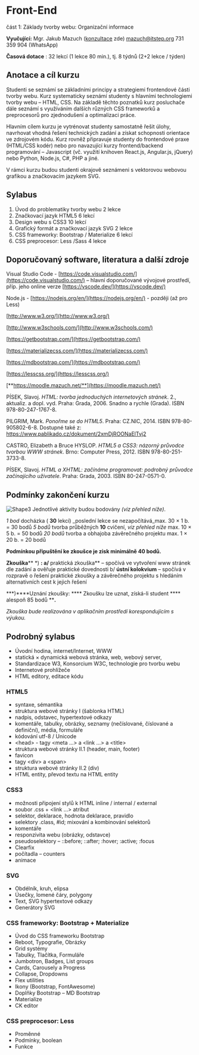 # Front-End
část 1: Základy tvorby webu:
Organizační informace

**Vyučující:** Mgr. Jakub Mazuch ([konzultace](https://calendar.google.com/calendar/appointments/schedules/AcZssZ3-1yKH3iN-C1yZuBLjLPKgSl0VU4r9368NIE6ZLA7Y_vOwbO_HUKJCzf6G6fwmzlm4RjnTyjWJ) zde)
mazuch@itstep.org 731 359 904 (WhatsApp)

**Časová dotace** : 32 lekcí (1 lekce 80 min.), tj. 8 týdnů (2+2 lekce / týden)

## Anotace a cíl kurzu

Studenti se seznámí se základními principy a strategiemi frontendové části tvorby webu. Kurz systematicky seznámí studenty s hlavními technologiemi tvorby webu – HTML, CSS. Na základě těchto poznatků kurz posluchače dále seznámí s využíváním dalších různých CSS frameworků a preprocesorů pro zjednodušení a optimalizaci práce.

Hlavním cílem kurzu je vytrénovat studenty samostatně řešit úlohy, navrhovat vhodná řešení technických zadání a získat schopnosti orientace ve zdrojovém kódu. Kurz rovněž připravuje studenty do frontendové praxe (HTML/CSS kodér) nebo pro navazující kurzy frontend/backend programování – Javascript (vč. využití knihoven React.js, Angular.js, jQuery) nebo Python, Node.js, C#, PHP a jiné.

V rámci kurzu budou studenti okrajově seznámeni s vektorovou webovou grafikou a značkovacím jazykem SVG.

## Sylabus

1. Úvod do problematiky tvorby webu 2 lekce
2. Značkovací jazyk HTML5 6 lekcí
3. Design webu s CSS3 10 lekcí
4. Grafický formát a značkovací jazyk SVG 2 lekce
5. CSS frameworky: Bootstrap / Materialize 6 lekcí
6. CSS preprocesor: Less /Sass 4 lekce

## Doporučovaný software, literatura a další zdroje

Visual Studio Code - [https://code.visualstudio.com/](https://code.visualstudio.com/) – hlavní doporučované vývojové prostředí, příp. jeho online verze [https://vscode.dev/](https://vscode.dev/)

Node.js - [https://nodejs.org/en/](https://nodejs.org/en/) - později (až pro Less)

[http://www.w3.org/](http://www.w3.org/)

[http://www.w3schools.com/](http://www.w3schools.com/)

[https://getbootstrap.com/](https://getbootstrap.com/)

[https://materializecss.com/](https://materializecss.com/)

[https://mdbootstrap.com/](https://mdbootstrap.com/)

[https://lesscss.org/](https://lesscss.org/)

[**https://moodle.mazuch.net/**](https://moodle.mazuch.net/)

PÍSEK, Slavoj. _HTML: tvorba jednoduchých internetových stránek_. 2., aktualiz. a dopl. vyd. Praha: Grada, 2006. Snadno a rychle (Grada). ISBN 978-80-247-1767-8.

PILGRIM, Mark. _Ponořme se do HTML5_. Praha: CZ.NIC, 2014. ISBN 978-80-905802-6-8. Dostupné také z: https://www.pablikado.cz/dokument/2xmDjROONaElTvj2

CASTRO, Elizabeth a Bruce HYSLOP. _HTML5 a CSS3: názorný průvodce tvorbou WWW stránek_. Brno: Computer Press, 2012. ISBN 978-80-251-3733-8.

PÍSEK, Slavoj. _HTML a XHTML: začínáme programovat: podrobný průvodce začínajícího uživatele_. Praha: Grada, 2003. ISBN 80-247-0571-0.

## Podmínky zakončení kurzu

![Shape3](RackMultipart20231008-1-aijdsa_html_3d67f6a9fb7c5088.gif) Jednotlivé aktivity budou bodovány _(viz přehled níže)_.

_1 bod_ docházka ( **30** lekcí) _poslední lekce se nezapočítává_max. 30 × 1 b. = 30 bodů
_5 bodů_ tvorba průběžných **10** cvičení, _viz přehled níže_ max. 10 × 5 b. = 50 bodů
_20 bodů_ tvorba a obhajoba závěrečného projektu max. 1 × 20 b. = 20 bodů

**Podmínkou připuštění ke zkoušce je zisk minimálně 40 bodů.**

**Zkouška**** \*) **: a/** praktická zkouška** – spočívá ve vytvoření www stránek dle zadání a
 ověřuje praktické dovednosti
 b/ **ústní kolokvium** – spočívá v rozpravě o řešení praktické zkoušky
a závěrečného projektu s hledáním alternativních cest k jejich řešení

**\*)****Uznání zkoušky: **** Zkoušku lze uznat, získá-li student **** alespoň 85 bodů ****.**

_Zkouška bude realizována v aplikačním prostředí korespondujícím s výukou._

## Podrobný sylabus

- Úvodní hodina, internet/Internet, WWW
- statická × dynamická webová stránka, web, webový server,
- Standardizace W3, Konsorcium W3C, technologie pro tvorbu webu
- Internetové prohlížeče
- HTML editory, editace kódu

### HTML5

- syntaxe, sémantika
- struktura webové stránky I (šablonka HTML)
- nadpis, odstavec, hypertextové odkazy
- komentáře, tabulky, obrázky, seznamy (nečíslované, číslované a definiční), média, formuláře
- kódování utf-8 / Unicode
- \<head\> - tagy \<meta …\> a \<link …\> a \<title\>
- struktura webové stránky II.1 (header, main, footer)
- favicon
- tagy \<div\> a \<span\>
- struktura webové stránky II.2 (div)
- HTML entity, převod textu na HTML entity

### CSS3

- možnosti připojení stylů k HTML
 inline / internal / external
- soubor .css + \<link …\> atribut
- selektor, deklarace, hodnota deklarace, pravidlo
- selektory .class, #id; mixování a kombinování selektorů
- komentáře
- responzivita webu (obrázky, odstavce)
- pseudoselektory – ::before; ::after; :hover; :active; :focus
- Clearfix
- počítadla – counters
- animace

### SVG

- Obdélník, kruh, elipsa
- Úsečky, lomené čáry, polygony
- Text, SVG hypertextové odkazy
- Generátory SVG

### CSS frameworky: Bootstrap + Materialize

- Úvod do CSS frameworku Bootstrap
- Reboot, Typografie, Obrázky
- Grid systémy
- Tabulky, Tlačítka, Formuláře
- Jumbotron, Badges, List groups
- Cards, Carousely a Progress
- Collapse, Dropdowns
- Flex utilities
- Ikony (Bootstrap, FontAwesome)
- Doplňky Bootstrap – MD Bootstrap
- Materialize
- CK editor

### CSS preprocesor: Less

- Proměnné
- Podmínky, boolean
- Funkce
